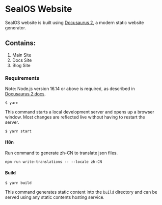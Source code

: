 # SealOS Website

SealOS website is built using [Docusaurus 2](https://docusaurus.io/), a modern static website generator.

## Contains:

1. Main Site
2. Docs Site
3. Blog Site

### Requirements

Note: Node.js version 16.14 or above is required, as described in [Docusaurus 2 docs](https://docusaurus.io/docs/installation#requirements).

```shell
$ yarn
```

This command starts a local development server and opens up a browser window. Most changes are reflected live without having to restart the server.

```shell
$ yarn start
```

#### I18n

Run command to generate zh-CN to translate json files.
```shell
npm run write-translations -- --locale zh-CN
```

#### Build

```shell
$ yarn build
```

This command generates static content into the `build` directory and can be served using any static contents hosting service.
